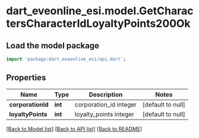 # dart_eveonline_esi.model.GetCharactersCharacterIdLoyaltyPoints200Ok

## Load the model package
```dart
import 'package:dart_eveonline_esi/api.dart';
```

## Properties
Name | Type | Description | Notes
------------ | ------------- | ------------- | -------------
**corporationId** | **int** | corporation_id integer | [default to null]
**loyaltyPoints** | **int** | loyalty_points integer | [default to null]

[[Back to Model list]](../README.md#documentation-for-models) [[Back to API list]](../README.md#documentation-for-api-endpoints) [[Back to README]](../README.md)


